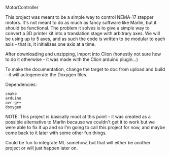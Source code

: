 MotorController

This project was meant to be a simple way to control NEMA-17 stepper motors.  It's not meant to do as much as fancy software
like Marlin, but it should be functional.  The problem it solves is to give a simple way to convert a 3D printer kit into a translation stage
with arbitrary axes.  We will be using up to 5 axes, and as such the code is written to be modular to each axis - that 
is, it initializes one axis at a time.

After downloading and unzipping, import into Clion (honestly not sure how to do it otherwise - it was made with
the Clion arduino plugin...)

To make the documentation, change the target to doc from upload and build - it will autogenerate the Doxygen
files.

Dependencies:
```
cmake
arduino
avr-g++
doxygen
```

NOTE: This project is basically moot at this point - it was created as 
a possible alternative to Marlin because we couldn't get it to work
but we were able to fix it up and so I'm going to call this project
for now, and maybe come back to it later with some other fun things.

Could be fun to integrate ML somehow, but that will either be another
project or will just happen later on.